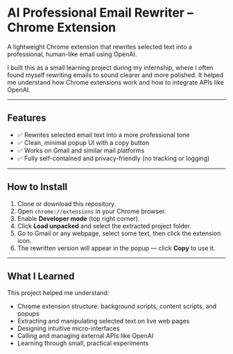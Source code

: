 # AI Professional Email Rewriter – Chrome Extension

A lightweight Chrome extension that rewrites selected text into a professional, human-like email using OpenAI.

I built this as a small learning project during my internship, where I often found myself rewriting emails to sound clearer and more polished. It helped me understand how Chrome extensions work and how to integrate APIs like OpenAI.

---

## Features

- ✅ Rewrites selected email text into a more professional tone  
- ✅ Clean, minimal popup UI with a copy button  
- ✅ Works on Gmail and similar mail platforms  
- ✅ Fully self-contained and privacy-friendly (no tracking or logging)

---

## How to Install

1. Clone or download this repository.
2. Open `chrome://extensions` in your Chrome browser.
3. Enable **Developer mode** (top right corner).
4. Click **Load unpacked** and select the extracted project folder.
5. Go to Gmail or any webpage, select some text, then click the extension icon.
6. The rewritten version will appear in the popup — click **Copy** to use it.

---

## What I Learned

This project helped me understand:
- Chrome extension structure: background scripts, content scripts, and popups  
- Extracting and manipulating selected text on live web pages  
- Designing intuitive micro-interfaces  
- Calling and managing external APIs like OpenAI  
- Learning through small, practical experiments

